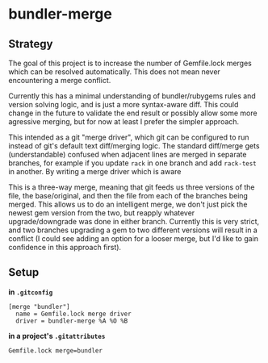 # bundler-merge

## Strategy

The goal of this project is to increase the number of Gemfile.lock merges which can be resolved automatically. This does not mean never encountering a merge conflict.

Currently this has a minimal understanding of bundler/rubygems rules and version solving logic, and is just a more syntax-aware diff.
This could change in the future to validate the end result or possibly allow some more agressive merging, but for now at least I prefer the simpler approach.

This intended as a git "merge driver", which git can be configured to run instead of git's default text diff/merging logic.
The standard diff/merge gets (understandable) confused when adjacent lines are merged in separate branches, for example if you update `rack` in one branch and add `rack-test` in another.
By writing a merge driver which is aware 

This is a three-way merge, meaning that git feeds us three versions of the file, the base/original, and then the file from each of the branches being merged.
This allows us to do an intelligent merge, we don't just pick the newest gem version from the two, but reapply whatever upgrade/downgrade was done in either branch.
Currently this is very strict, and two branches upgrading a gem to two different versions will result in a conflict (I could see adding an option for a looser merge, but I'd like to gain confidence in this approach first).


## Setup

**in `.gitconfig`**
```
[merge "bundler"]
  name = Gemfile.lock merge driver
  driver = bundler-merge %A %O %B
```

**in a project's `.gitattributes`**
```
Gemfile.lock merge=bundler
```

##

